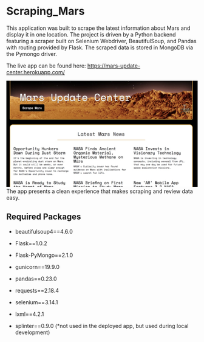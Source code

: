 # Scraping_Mars

This application was built to scrape the latest information about Mars and display it in one location. The project is driven by a Python backend featuring a scraper built on Selenium Webdriver, BeautifulSoup, and Pandas with routing provided by Flask. The scraped data is stored in MongoDB via the Pymongo driver.

The live app can be found here: https://mars-update-center.herokuapp.com/

![Mars Scraping App](https://github.com/Sam-Marshall/Scraping_Mars/blob/master/screenShot.jpeg)
The app presents a clean experience that makes scraping and review data easy.

## Required Packages

- beautifulsoup4==4.6.0
- Flask==1.0.2
- Flask-PyMongo==2.1.0
- gunicorn==19.9.0
- pandas==0.23.0
- requests==2.18.4
- selenium==3.14.1
- lxml==4.2.1

- splinter==0.9.0 (*not used in the deployed app, but used during local development)

